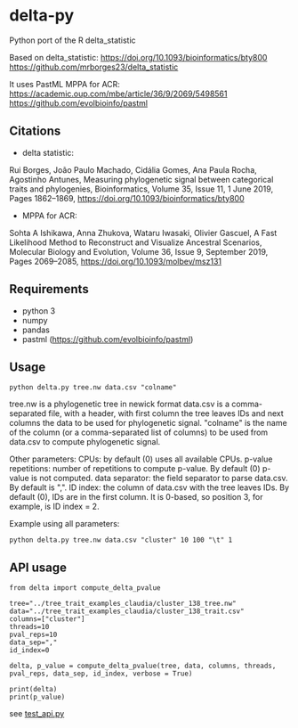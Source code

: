 # delta-py
Python port of the R delta_statistic

Based on delta_statistic:
https://doi.org/10.1093/bioinformatics/bty800
https://github.com/mrborges23/delta_statistic

It uses PastML MPPA for ACR:
https://academic.oup.com/mbe/article/36/9/2069/5498561
https://github.com/evolbioinfo/pastml

## Citations

- delta statistic:

Rui Borges, João Paulo Machado, Cidália Gomes, Ana Paula Rocha, Agostinho Antunes, Measuring phylogenetic signal between categorical traits and phylogenies, Bioinformatics, Volume 35, Issue 11, 1 June 2019, Pages 1862–1869, https://doi.org/10.1093/bioinformatics/bty800

- MPPA for ACR:

Sohta A Ishikawa, Anna Zhukova, Wataru Iwasaki, Olivier Gascuel, A Fast Likelihood Method to Reconstruct and Visualize Ancestral Scenarios, Molecular Biology and Evolution, Volume 36, Issue 9, September 2019, Pages 2069–2085, https://doi.org/10.1093/molbev/msz131

## Requirements

- python 3
- numpy
- pandas
- pastml (https://github.com/evolbioinfo/pastml)

## Usage

`python delta.py tree.nw data.csv "colname"`

tree.nw is a phylogenetic tree in newick format
data.csv is a comma-separated file, with a header, with first column the tree leaves IDs and next columns the data to be used for phylogenetic signal.
"colname" is the name of the column (or a comma-separated list of columns) to be used from data.csv to compute phylogenetic signal.

Other parameters:
CPUs: by default (0) uses all available CPUs.
p-value repetitions: number of repetitions to compute p-value. By default (0) p-value is not computed.
data separator: the field separator to parse data.csv. By default is ",".
ID index: the column of data.csv with the tree leaves IDs. By default (0), IDs are in the first column. It is 0-based, so position 3, for example, is ID index = 2.

Example using all parameters:

`python delta.py tree.nw data.csv "cluster" 10 100 "\t" 1`

## API usage

```
from delta import compute_delta_pvalue                                                                                                                  
                                                                                                                                                        
tree="../tree_trait_examples_claudia/cluster_138_tree.nw"                                                                                               
data="../tree_trait_examples_claudia/cluster_138_trait.csv"                                                                                             
columns=["cluster"]                                                                                                                                     
threads=10                                                                                                                                              
pval_reps=10                                                                                                                                            
data_sep=","                                                                                                                                            
id_index=0                                                                                                                                              
                                                                                                                                                        
delta, p_value = compute_delta_pvalue(tree, data, columns, threads, pval_reps, data_sep, id_index, verbose = True)                                      
                                                                                                                                                        
print(delta)                                                                                                                                            
print(p_value)
```

see [test_api.py](test_api.py)



